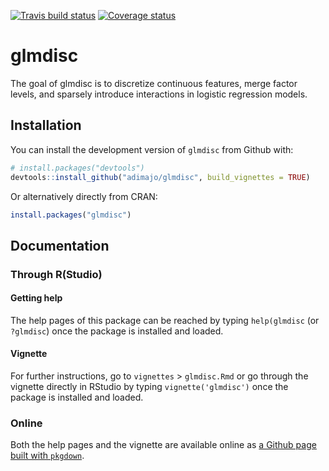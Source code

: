 [![Travis build status](https://travis-ci.org/adimajo/glmdisc.svg?branch=master)](https://travis-ci.org/adimajo/glmdisc)
[![Coverage status](https://codecov.io/gh/adimajo/glmdisc/branch/master/graph/badge.svg)](https://codecov.io/github/adimajo/glmdisc?branch=master)

# glmdisc

The goal of glmdisc is to discretize continuous features, merge factor levels, and sparsely introduce interactions in logistic regression models.

## Installation

You can install the development version of `glmdisc` from Github with:

``` r
# install.packages("devtools")
devtools::install_github("adimajo/glmdisc", build_vignettes = TRUE)
```

Or alternatively directly from CRAN:
``` r
install.packages("glmdisc")
```

## Documentation

### Through R(Studio)

#### Getting help

The help pages of this package can be reached by typing `help(glmdisc` (or `?glmdisc`) once the package is installed and loaded.

#### Vignette

For further instructions, go to `vignettes` > `glmdisc.Rmd` or go through the vignette directly in RStudio by typing `vignette('glmdisc')` once the package is installed and loaded.

### Online

Both the help pages and the vignette are available online as [a Github page built with `pkgdown`](adimajo.github.io/glmdisc).
